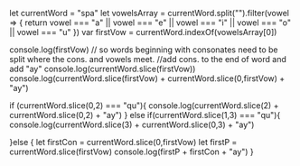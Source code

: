 let currentWord = "spa"
let vowelsArray = currentWord.split("").filter(vowel => {
    return vowel === "a" || vowel === "e" || vowel === "i" || vowel === "o" || vowel === "u"
  })
var firstVow = currentWord.indexOf(vowelsArray[0])

 console.log(firstVow)
// so words beginning with consonates need to be split where the cons. and vowels meet. 
//add cons. to the end of word and add "ay"
console.log(currentWord.slice(firstVow))
  console.log(currentWord.slice(firstVow) + currentWord.slice(0,firstVow) + "ay")


  if (currentWord.slice(0,2) === "qu"){
    console.log(currentWord.slice(2) + currentWord.slice(0,2) + "ay")
} else if(currentWord.slice(1,3) === "qu"){
    console.log(currentWord.slice(3) + currentWord.slice(0,3) + "ay")
    
}else { 
        let firstCon = currentWord.slice(0,firstVow)
        let firstP = currentWord.slice(firstVow)
        console.log(firstP + firstCon + "ay")
    }    
